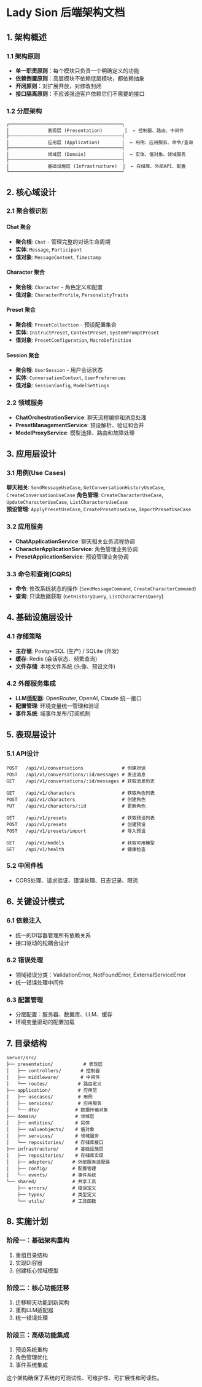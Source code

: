 # Lady Sion 后端架构文档

## 1. 架构概述

### 1.1 架构原则
- **单一职责原则**：每个模块只负责一个明确定义的功能
- **依赖倒置原则**：高层模块不依赖低层模块，都依赖抽象
- **开闭原则**：对扩展开放，对修改封闭
- **接口隔离原则**：不应该强迫客户依赖它们不需要的接口

### 1.2 分层架构
```
┌─────────────────────────────────────────┐
│              表现层 (Presentation)        │  ← 控制器、路由、中间件
├─────────────────────────────────────────┤
│              应用层 (Application)        │  ← 用例、应用服务、命令/查询
├─────────────────────────────────────────┤
│              领域层 (Domain)             │  ← 实体、值对象、领域服务
├─────────────────────────────────────────┤
│              基础设施层 (Infrastructure)  │  ← 存储库、外部API、配置
└─────────────────────────────────────────┘
```

## 2. 核心域设计

### 2.1 聚合根识别

#### Chat 聚合
- **聚合根**: `Chat` - 管理完整的对话生命周期
- **实体**: `Message`, `Participant` 
- **值对象**: `MessageContent`, `Timestamp`

#### Character 聚合  
- **聚合根**: `Character` - 角色定义和配置
- **值对象**: `CharacterProfile`, `PersonalityTraits`

#### Preset 聚合
- **聚合根**: `PresetCollection` - 预设配置集合
- **实体**: `InstructPreset`, `ContextPreset`, `SystemPromptPreset`
- **值对象**: `PresetConfiguration`, `MacroDefinition`

#### Session 聚合
- **聚合根**: `UserSession` - 用户会话状态
- **实体**: `ConversationContext`, `UserPreferences`
- **值对象**: `SessionConfig`, `ModelSettings`

### 2.2 领域服务
- **ChatOrchestrationService**: 聊天流程编排和消息处理
- **PresetManagementService**: 预设解析、验证和合并
- **ModelProxyService**: 模型选择、路由和故障处理

## 3. 应用层设计

### 3.1 用例(Use Cases)
**聊天相关**: `SendMessageUseCase`, `GetConversationHistoryUseCase`, `CreateConversationUseCase`
**角色管理**: `CreateCharacterUseCase`, `UpdateCharacterUseCase`, `ListCharactersUseCase`  
**预设管理**: `ApplyPresetUseCase`, `CreatePresetUseCase`, `ImportPresetUseCase`

### 3.2 应用服务
- **ChatApplicationService**: 聊天相关业务流程协调
- **CharacterApplicationService**: 角色管理业务协调
- **PresetApplicationService**: 预设管理业务协调

### 3.3 命令和查询(CQRS)
- **命令**: 修改系统状态的操作 (`SendMessageCommand`, `CreateCharacterCommand`)
- **查询**: 只读数据获取 (`GetHistoryQuery`, `ListCharactersQuery`)

## 4. 基础设施层设计

### 4.1 存储策略
- **主存储**: PostgreSQL (生产) / SQLite (开发)
- **缓存**: Redis (会话状态、频繁查询)
- **文件存储**: 本地文件系统 (头像、预设文件)

### 4.2 外部服务集成
- **LLM适配器**: OpenRouter, OpenAI, Claude 统一接口
- **配置管理**: 环境变量统一管理和验证
- **事件系统**: 域事件发布/订阅机制

## 5. 表现层设计

### 5.1 API设计
```
POST   /api/v1/conversations              # 创建对话
POST   /api/v1/conversations/:id/messages # 发送消息
GET    /api/v1/conversations/:id/messages # 获取消息历史

GET    /api/v1/characters                 # 获取角色列表
POST   /api/v1/characters                 # 创建角色
PUT    /api/v1/characters/:id             # 更新角色

GET    /api/v1/presets                    # 获取预设列表
POST   /api/v1/presets                    # 创建预设
POST   /api/v1/presets/import             # 导入预设

GET    /api/v1/models                     # 获取可用模型
GET    /api/v1/health                     # 健康检查
```

### 5.2 中间件栈
- CORS处理、请求验证、错误处理、日志记录、限流

## 6. 关键设计模式

### 6.1 依赖注入
- 统一的DI容器管理所有依赖关系
- 接口驱动的松耦合设计

### 6.2 错误处理
- 领域错误分类：ValidationError, NotFoundError, ExternalServiceError
- 统一错误处理中间件

### 6.3 配置管理
- 分层配置：服务器、数据库、LLM、缓存
- 环境变量驱动的配置加载

## 7. 目录结构

```
server/src/
├── presentation/           # 表现层
│   ├── controllers/       # 控制器
│   ├── middleware/        # 中间件
│   └── routes/           # 路由定义
├── application/          # 应用层  
│   ├── usecases/         # 用例
│   ├── services/         # 应用服务
│   └── dto/             # 数据传输对象
├── domain/              # 领域层
│   ├── entities/        # 实体
│   ├── valueobjects/    # 值对象
│   ├── services/        # 领域服务
│   └── repositories/    # 存储库接口
├── infrastructure/      # 基础设施层
│   ├── repositories/    # 存储库实现
│   ├── adapters/       # 外部服务适配器
│   ├── config/         # 配置管理
│   └── events/         # 事件系统
└── shared/             # 共享工具
    ├── errors/         # 错误定义
    ├── types/          # 类型定义
    └── utils/          # 工具函数
```

## 8. 实施计划

### 阶段一：基础架构重构
1. 重组目录结构
2. 实现DI容器
3. 创建核心领域模型

### 阶段二：核心功能迁移
1. 迁移聊天功能到新架构
2. 重构LLM适配器
3. 统一错误处理

### 阶段三：高级功能集成
1. 预设系统重构
2. 角色管理优化
3. 事件系统集成

这个架构确保了系统的可测试性、可维护性、可扩展性和可读性。 